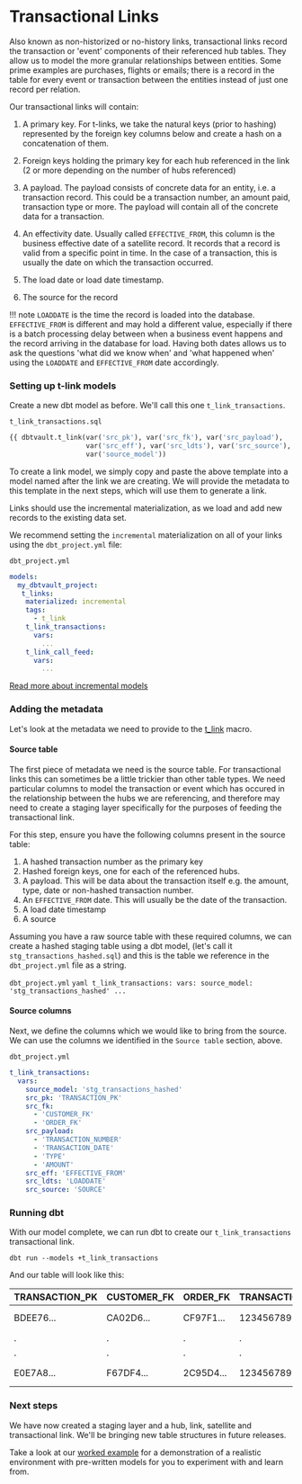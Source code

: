 # Transactional Links

Also known as non-historized or no-history links, transactional links record the transaction or 'event' components of 
their referenced hub tables. They allow us to model the more granular relationships between entities. Some prime examples
are purchases, flights or emails; there is a record in the table for every event or transaction between the entities 
instead of just one record per relation.

Our transactional links will contain:

1. A primary key. For t-links, we take the natural keys (prior to hashing) represented by the foreign key columns below and create a hash on a concatenation of them.
2. Foreign keys holding the primary key for each hub referenced in the link (2 or more depending on the number of hubs referenced)
3. A payload. The payload consists of concrete data for an entity, i.e. a transaction record. This could be
a transaction number, an amount paid, transaction type or more. The payload will contain all of the
concrete data for a transaction. 
4. An effectivity date. Usually called `EFFECTIVE_FROM`, this column is the business effective date of a 
satellite record. It records that a record is valid from a specific point in time. In the case of a transaction, this
is usually the date on which the transaction occurred. 

5. The load date or load date timestamp.
6. The source for the record

!!! note
    `LOADDATE` is the time the record is loaded into the database. `EFFECTIVE_FROM` is different and may hold a 
    different value, especially if there is a batch processing delay between when a business event happens and the 
    record arriving in the database for load. Having both dates allows us to ask the questions 'what did we know when' 
    and 'what happened when' using the `LOADDATE` and `EFFECTIVE_FROM` date accordingly. 
    
### Setting up t-link models

Create a new dbt model as before. We'll call this one `t_link_transactions`. 

`t_link_transactions.sql`
```sql
{{ dbtvault.t_link(var('src_pk'), var('src_fk'), var('src_payload'),
                   var('src_eff'), var('src_ldts'), var('src_source'),
                   var('source_model'))                                }}
```

To create a link model, we simply copy and paste the above template into a model named after the link we
are creating. We will provide the metadata to this template in the next steps, which will use them to generate a link.

Links should use the incremental materialization, as we load and add new records to the existing data set. 

We recommend setting the `incremental` materialization on all of your links using the `dbt_project.yml` file:

`dbt_project.yml`
```yaml
models:
  my_dbtvault_project:
   t_links:
    materialized: incremental
    tags:
      - t_link
    t_link_transactions:
      vars:
        ...
    t_link_call_feed:
      vars:
        ...
```

[Read more about incremental models](https://docs.getdbt.com/v0.15.0/docs/configuring-incremental-models)

### Adding the metadata

Let's look at the metadata we need to provide to the [t_link](../macros.md#t_link) macro.

#### Source table

The first piece of metadata we need is the source table. For transactional links this can sometimes be a little
trickier than other table types. We need particular columns to model the transaction or event which has occured in the 
relationship between the hubs we are referencing, and therefore may need to create a staging layer specifically for the 
purposes of feeding the transactional link. 

For this step, ensure you have the following columns present in the source table:

1. A hashed transaction number as the primary key
2. Hashed foreign keys, one for each of the referenced hubs.
3. A payload. This will be data about the transaction itself e.g. the amount, type, date or non-hashed transaction number.
4. An `EFFECTIVE_FROM` date. This will usually be the date of the transaction.
5. A load date timestamp
6. A source

Assuming you have a raw source table with these required columns, we can create a hashed staging table
using a dbt model, (let's call it `stg_transactions_hashed.sql`) and this is the table we reference in the 
`dbt_project.yml` file as a string.

`dbt_project.yml`
`yaml
t_link_transactions:
  vars:
    source_model: 'stg_transactions_hashed'
    ...
`   

#### Source columns

Next, we define the columns which we would like to bring from the source.
We can use the columns we identified in the `Source table` section, above. 

`dbt_project.yml`
```yaml hl_lines="4 5 6 7 8 9 10 11 12 13 14 15"
t_link_transactions:
  vars:
    source_model: 'stg_transactions_hashed'
    src_pk: 'TRANSACTION_PK'
    src_fk:
      - 'CUSTOMER_FK'
      - 'ORDER_FK'
    src_payload:
      - 'TRANSACTION_NUMBER'
      - 'TRANSACTION_DATE'
      - 'TYPE'
      - 'AMOUNT'
    src_eff: 'EFFECTIVE_FROM'
    src_ldts: 'LOADDATE'
    src_source: 'SOURCE'
```

### Running dbt

With our model complete, we can run dbt to create our `t_link_transactions` transactional link.

`dbt run --models +t_link_transactions`
    
And our table will look like this:

| TRANSACTION_PK  | CUSTOMER_FK | ORDER_FK  | TRANSACTION_NUMBER | TYPE | AMOUNT  | EFFECTIVE_FROM | LOADDATE    | SOURCE |
| --------------- | ----------- | --------- | ------------------ | ---- | ------- | -------------- | ----------- | ------ |
| BDEE76...       | CA02D6...   | CF97F1... | 123456789101       | CR   | 100.00  | 1993-01-28     | 1993-01-29  | 2      |
| .               | .           | .         | .                  | .    | .       | .              | .           | .      |
| .               | .           | .         | .                  | .    | .       | .              | .           | .      |
| E0E7A8...       | F67DF4...   | 2C95D4... | 123456789104       | CR   | 678.23  | 1993-01-28     | 1993-01-29  | 2      |


### Next steps

We have now created a staging layer and a hub, link, satellite and transactional link. We'll be bringing new
table structures in future releases. 

Take a look at our [worked example](../worked_example/we_worked_example.md) for a demonstration of a realistic environment with pre-written 
models for you to experiment with and learn from. 